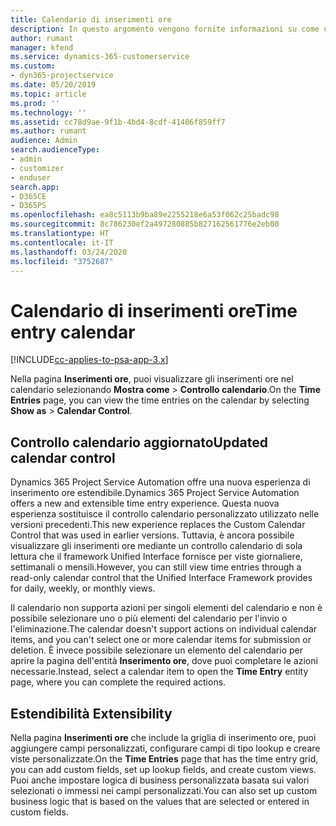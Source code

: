 ```yaml
---
title: Calendario di inserimenti ore
description: In questo argomento vengono fornite informazioni su come utilizzare il calendario di inserimenti ore.
author: rumant
manager: kfend
ms.service: dynamics-365-customerservice
ms.custom:
- dyn365-projectservice
ms.date: 05/20/2019
ms.topic: article
ms.prod: ''
ms.technology: ''
ms.assetid: cc78d9ae-9f1b-4bd4-8cdf-41406f859ff7
ms.author: rumant
audience: Admin
search.audienceType:
- admin
- customizer
- enduser
search.app:
- D365CE
- D365PS
ms.openlocfilehash: ea8c5113b9ba89e2255218e6a53f062c25badc98
ms.sourcegitcommit: 8c786230ef2a497280885b827162561776e2eb00
ms.translationtype: HT
ms.contentlocale: it-IT
ms.lasthandoff: 03/24/2020
ms.locfileid: "3752687"
---
```

# <a name="time-entry-calendar"></a><span data-ttu-id="6b1bd-103">Calendario di inserimenti ore</span><span class="sxs-lookup"><span data-stu-id="6b1bd-103">Time entry calendar</span></span>

[!INCLUDE[cc-applies-to-psa-app-3.x](../includes/cc-applies-to-psa-app-3x.md)]

<span data-ttu-id="6b1bd-104">Nella pagina **Inserimenti ore**, puoi visualizzare gli inserimenti ore nel calendario selezionando **Mostra come** \> **Controllo calendario**.</span><span class="sxs-lookup"><span data-stu-id="6b1bd-104">On the **Time Entries** page, you can view the time entries on the calendar by selecting **Show as** \> **Calendar Control**.</span></span>

## <a name="updated-calendar-control"></a><span data-ttu-id="6b1bd-105">Controllo calendario aggiornato</span><span class="sxs-lookup"><span data-stu-id="6b1bd-105">Updated calendar control</span></span>

<span data-ttu-id="6b1bd-106">Dynamics 365 Project Service Automation offre una nuova esperienza di inserimento ore estendibile.</span><span class="sxs-lookup"><span data-stu-id="6b1bd-106">Dynamics 365 Project Service Automation offers a new and extensible time entry experience.</span></span> <span data-ttu-id="6b1bd-107">Questa nuova esperienza sostituisce il controllo calendario personalizzato utilizzato nelle versioni precedenti.</span><span class="sxs-lookup"><span data-stu-id="6b1bd-107">This new experience replaces the Custom Calendar Control that was used in earlier versions.</span></span> <span data-ttu-id="6b1bd-108">Tuttavia, è ancora possibile visualizzare gli inserimenti ore mediante un controllo calendario di sola lettura che il framework Unified Interface fornisce per viste giornaliere, settimanali o mensili.</span><span class="sxs-lookup"><span data-stu-id="6b1bd-108">However, you can still view time entries through a read-only calendar control that the Unified Interface Framework provides for daily, weekly, or monthly views.</span></span>

<span data-ttu-id="6b1bd-109">Il calendario non supporta azioni per singoli elementi del calendario e non è possibile selezionare uno o più elementi del calendario per l'invio o l'eliminazione.</span><span class="sxs-lookup"><span data-stu-id="6b1bd-109">The calendar doesn't support actions on individual calendar items, and you can't select one or more calendar items for submission or deletion.</span></span> <span data-ttu-id="6b1bd-110">È invece possibile selezionare un elemento del calendario per aprire la pagina dell'entità **Inserimento ore**, dove puoi completare le azioni necessarie.</span><span class="sxs-lookup"><span data-stu-id="6b1bd-110">Instead, select a calendar item to open the **Time Entry** entity page, where you can complete the required actions.</span></span>

## <a name="extensibility"></a><span data-ttu-id="6b1bd-111">Estendibilità </span><span class="sxs-lookup"><span data-stu-id="6b1bd-111">Extensibility</span></span>

<span data-ttu-id="6b1bd-112">Nella pagina **Inserimenti ore** che include la griglia di inserimento ore, puoi aggiungere campi personalizzati, configurare campi di tipo lookup e creare viste personalizzate.</span><span class="sxs-lookup"><span data-stu-id="6b1bd-112">On the **Time Entries** page that has the time entry grid, you can add custom fields, set up lookup fields, and create custom views.</span></span> <span data-ttu-id="6b1bd-113">Puoi anche impostare logica di business personalizzata basata sui valori selezionati o immessi nei campi personalizzati.</span><span class="sxs-lookup"><span data-stu-id="6b1bd-113">You can also set up custom business logic that is based on the values that are selected or entered in custom fields.</span></span>
